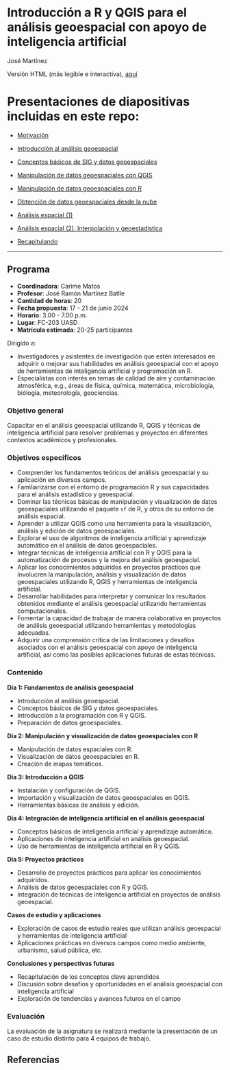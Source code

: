 Introducción a R y QGIS para el análisis geoespacial con apoyo de
inteligencia artificial
================
José Martínez

Versión HTML (más legible e interactiva),
[aquí](https://geofis.github.io/curso-r-qgis-2024-verano/README.html)

# Presentaciones de diapositivas incluidas en este repo:

- [Motivación](https://geofis.github.io/curso-r-qgis-2024-verano/media/motivacion.html)

- [Introducción al análisis
  geoespacial](https://geofis.github.io/curso-r-qgis-2024-verano/media/introduccion-analisis-geoespacial.html)

- [Conceptos básicos de SIG y datos
  geoespaciales](https://geofis.github.io/curso-r-qgis-2024-verano/media/conceptos-basicos-sig-datos-geoespaciales.html)

- [Manipulación de datos geoespaciales con
  QGIS](https://geofis.github.io/curso-r-qgis-2024-verano/media/manipulacion-datos-geoespaciales-con-qgis.html)

- [Manipulación de datos geoespaciales con
  R](https://geofis.github.io/curso-r-qgis-2024-verano/media/manipulacion-datos-geoespaciales-con-r.html)

- [Obtención de datos geoespaciales desde la
  nube](https://geofis.github.io/curso-r-qgis-2024-verano/media/obtencion-de-datos-geoespaciales-desde-la-nube.html)

- [Análisis espacial
  (1)](https://geofis.github.io/curso-r-qgis-2024-verano/media/analisis-espacial-01.html)

- [Análisis espacial (2). Interpolación y
  geoestadística](https://geofis.github.io/curso-r-qgis-2024-verano/media/analisis-espacial-02.html)

- [Recapitulando](https://geofis.github.io/curso-r-qgis-2024-verano/media/recapitulando.html)

------------------------------------------------------------------------

## Programa

- **Coordinadora**: Carime Matos
- **Profesor**: José Ramón Martínez Batlle
- **Cantidad de horas**: 20
- **Fecha propuesta**: 17 - 21 de junio 2024
- **Horario**: 3.00 - 7.00 p.m.
- **Lugar**: FC-203 UASD
- **Matrícula estimada**: 20-25 participantes

Dirigido a:

- Investigadores y asistentes de investigación que estén interesados en
  adquirir o mejorar sus habilidades en análisis geoespacial con el
  apoyo de herramientas de inteligencia artificial y programación en R.
- Especialistas con interés en temas de calidad de aire y contaminación
  atmosférica, e.g., áreas de física, química, matemática,
  microbiología, biólogía, meteorología, geociencias.

### Objetivo general

Capacitar en el análisis geoespacial utilizando R, QGIS y técnicas de
inteligencia artificial para resolver problemas y proyectos en
diferentes contextos académicos y profesionales.

### Objetivos específicos

- Comprender los fundamentos teóricos del análisis geoespacial y su
  aplicación en diversos campos.
- Familiarizarse con el entorno de programación R y sus capacidades para
  el análisis estadístico y geoespacial.
- Dominar las técnicas básicas de manipulación y visualización de datos
  geoespaciales utilizando el paquete `sf` de R, y otros de su entorno
  de análisis espacial.
- Aprender a utilizar QGIS como una herramienta para la visualización,
  análisis y edición de datos geoespaciales.
- Explorar el uso de algoritmos de inteligencia artificial y aprendizaje
  automático en el análisis de datos geoespaciales.
- Integrar técnicas de inteligencia artificial con R y QGIS para la
  automatización de procesos y la mejora del análisis geoespacial.
- Aplicar los conocimientos adquiridos en proyectos prácticos que
  involucren la manipulación, análisis y visualización de datos
  geoespaciales utilizando R, QGIS y herramientas de inteligencia
  artificial.
- Desarrollar habilidades para interpretar y comunicar los resultados
  obtenidos mediante el análisis geoespacial utilizando herramientas
  computacionales.
- Fomentar la capacidad de trabajar de manera colaborativa en proyectos
  de análisis geoespacial utilizando herramientas y metodologías
  adecuadas.
- Adquirir una comprensión crítica de las limitaciones y desafíos
  asociados con el análisis geoespacial con apoyo de inteligencia
  artificial, así como las posibles aplicaciones futuras de estas
  técnicas.

### Contenido

**Día 1: Fundamentos de análisis geoespacial**

- Introducción al análisis geoespacial.
- Conceptos básicos de SIG y datos geoespaciales.
- Introducción a la programación con R y QGIS.
- Preparación de datos geoespaciales.

**Día 2: Manipulación y visualización de datos geoespaciales con R**

- Manipulación de datos espaciales con R.
- Visualización de datos geoespaciales en R.
- Creación de mapas temáticos.

**Día 3: Introducción a QGIS**

- Instalación y configuración de QGIS.
- Importación y visualización de datos geoespaciales en QGIS.
- Herramientas básicas de análisis y edición.

**Día 4: Integración de inteligencia artificial en el análisis
geoespacial**

- Conceptos básicos de inteligencia artificial y aprendizaje automático.
- Aplicaciones de inteligencia artificial en análisis geoespacial.
- Uso de herramientas de inteligencia artificial en R y QGIS.

**Día 5: Proyectos prácticos**

- Desarrollo de proyectos prácticos para aplicar los conocimientos
  adquiridos.
- Análisis de datos geoespaciales con R y QGIS.
- Integración de técnicas de inteligencia artificial en proyectos de
  análisis geoespacial.

**Casos de estudio y aplicaciones**

- Exploración de casos de estudio reales que utilizan análisis
  geoespacial y herramientas de inteligencia artificial
- Aplicaciones prácticas en diversos campos como medio ambiente,
  urbanismo, salud pública, etc.

**Conclusiones y perspectivas futuras**

- Recapitulación de los conceptos clave aprendidos
- Discusión sobre desafíos y oportunidades en el análisis geoespacial
  con inteligencia artificial
- Exploración de tendencias y avances futuros en el campo

### Evaluación

La evaluación de la asignatura se realizará mediante la presentación de
un caso de estudio distinto para 4 equipos de trabajo.

## Referencias
